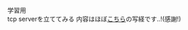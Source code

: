 学習用  
tcp serverを立ててみる
内容はほぼ[こちら](https://qiita.com/kawasin73/items/3371d35166af733c2ce4)の写経です..!(感謝!)